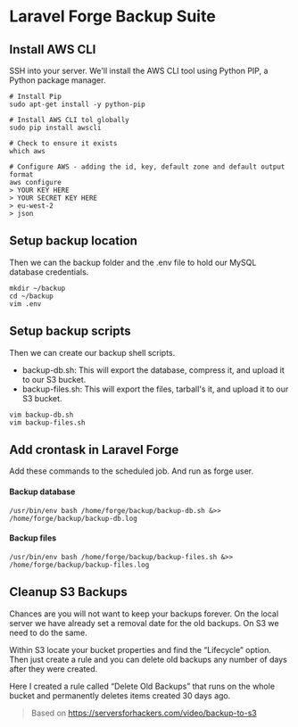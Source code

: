 Laravel Forge Backup Suite
=========



## Install AWS CLI
SSH into your server. 
We'll install the AWS CLI tool using Python PIP, a Python package manager.

````
# Install Pip
sudo apt-get install -y python-pip

# Install AWS CLI tol globally
sudo pip install awscli

# Check to ensure it exists
which aws

# Configure AWS - adding the id, key, default zone and default output format
aws configure
> YOUR KEY HERE
> YOUR SECRET KEY HERE
> eu-west-2
> json
````

## Setup backup location
Then we can the backup folder and the .env file to hold our MySQL database credentials.

````
mkdir ~/backup
cd ~/backup
vim .env
````

## Setup backup scripts
Then we can create our backup shell scripts.
- backup-db.sh: This will export the database, compress it, and upload it to our S3 bucket.
- backup-files.sh: This will export the files, tarball's it, and upload it to our S3 bucket.

````
vim backup-db.sh
vim backup-files.sh
````

## Add crontask in Laravel Forge
Add these commands to the scheduled job. And run as forge user. 

#### Backup database
````
/usr/bin/env bash /home/forge/backup/backup-db.sh &>> /home/forge/backup/backup-db.log
````
#### Backup files
````
/usr/bin/env bash /home/forge/backup/backup-files.sh &>> /home/forge/backup/backup-files.log
````

## Cleanup S3 Backups

Chances are you will not want to keep your backups forever. On the local server we have already set a removal date for the old backups. On S3 we need to do the same.

Within S3 locate your bucket properties and find the “Lifecycle” option. Then just create a rule and you can delete old backups any number of days after they were created.

Here I created a rule called “Delete Old Backups” that runs on the whole bucket and permanently deletes items created 30 days ago.

> Based on https://serversforhackers.com/video/backup-to-s3
